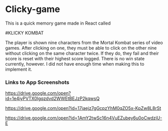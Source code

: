 # Clicky-game

This is a quick memory game made in React called

#KLICKY KOMBAT

The player is shown nine characters from the Mortal Kombat series of video games. After clicking on one, they must be able to click
on the other nine without clicking on the same character twice. If they do, they fail and their score is reset with their highest score logged.
There is no win state currently, however. I did not have enough time when making this to implement it.

### Links to App Screenshots
https://drive.google.com/open?id=1e4iyPVTX0lgqzdvd2WWEtBEJzP2kqwsQ

https://drive.google.com/open?id=17jaejz7gGcpzYhM0qZO5x-KpZw8L8rSt

https://drive.google.com/open?id=1AmY2twSc16n4VuEZubey6u0oCwdzjU-E